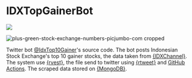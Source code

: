 # IDXTopGainerBot

[![](https://img.shields.io/badge/Twitter-@ansa52bot-white?style=flat&labelColor=blue&logo=Twitter&logoColor=white)](IdxTop10Gainer)

![plus-green-stock-exchange-numbers-picjumbo-com cropped](https://user-images.githubusercontent.com/100661867/174291669-5ce4d7b3-2773-4aa0-9cb7-7a14c5dd9fe4.jpg)




Twitter bot [@IdxTop10Gainer](https://twitter.com/IdxTop10Gainer)'s source code. The bot posts Indonesian Stock Exchange's top 10 gainer stocks, the data taken from [{IDXChannel}](https://www.idxchannel.com/market-stock). The system use [{rvest}](https://rvest.tidyverse.org/), the file send to twitter using [{rtweet}](https://docs.ropensci.org/rtweet/) and [GitHub Actions](https://docs.github.com/en/actions). The scraped data stored on [{MongoDB}](https://www.mongodb.com/). 
